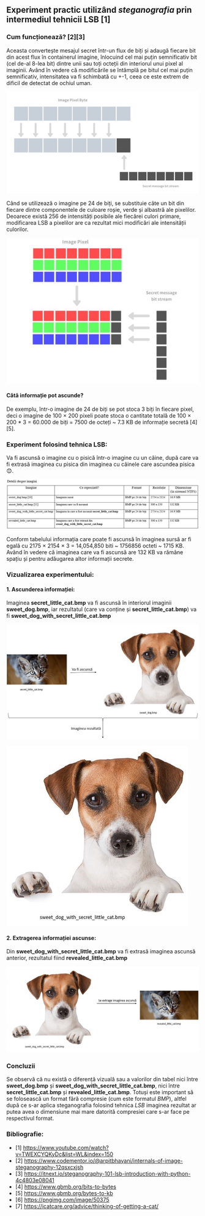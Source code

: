 ## Experiment practic utilizând *steganografia* prin intermediul tehnicii LSB [1]

### Cum funcționează? [2][3]

Aceasta convertește mesajul secret într-un flux de biți și adaugă fiecare bit din acest flux în containerul imagine, înlocuind cel mai puțin semnificativ bit (cel de-al 8-lea bit) dintre unii sau toți octeții din interiorul unui pixel al imaginii. Având în vedere că modificările se întâmplă pe bitul cel mai puțin semnificativ, intensitatea va fi schimbată cu +-1, ceea ce este extrem de dificil de detectat de ochiul uman.

![imagine_1](https://github.com/Marius-RO/steganografy-example/blob/main/images/img_1.jpg)

Când se utilizează o imagine pe 24 de biți, se substituie câte un bit din fiecare dintre componentele de culoare roșie, verde și albastră ale pixelilor. Deoarece există 256 de intensități posibile ale fiecărei culori primare, modificarea LSB a pixelilor are ca rezultat mici modificări ale intensității culorilor.

![imagine_2](https://github.com/Marius-RO/steganografy-example/blob/main/images/img_2.jpg)

#### Câtă informație pot ascunde?

De exemplu, într-o imagine de 24 de biți se pot stoca 3 biți în fiecare pixel, deci o imagine de 100 × 200 pixeli poate stoca o cantitate totală de 100 × 200 * 3 = 60.000 de biți = 7500 de octeți ~ 7.3 KB de informație secretă [4][5].

### Experiment folosind tehnica LSB:
Va fi ascunsă o imagine cu o pisică într-o imagine cu un câine, după care va fi extrasă imaginea cu pisica din imaginea cu câinele care ascundea pisica 😊.

![imagine_3](https://github.com/Marius-RO/steganografy-example/blob/main/images/img_3.jpg)

Conform tabelului informația care poate fi ascunsă în imaginea sursă ar fi egală cu 2175 × 2154 × 3  = 14,054,850 biti ~ 1756856 octeti  ~ 1715 KB. Având în vedere că imaginea care va fi ascunsă are 132 KB va rămâne spațiu și pentru adăugarea altor informații secrete.

### Vizualizarea experimentului:

#### 1. Ascunderea informației:

Imaginea **secret_little_cat.bmp** va fi ascunsă în interiorul imaginii **sweet_dog.bmp**, iar rezultatul  (care va conține și **secret_little_cat.bmp**) va fi **sweet_dog_with_secret_little_cat.bmp**

![imagine_4](https://github.com/Marius-RO/steganografy-example/blob/main/images/img_4.jpg)

![imagine_5](https://github.com/Marius-RO/steganografy-example/blob/main/images/img_5.jpg)


#### 2. Extragerea informației ascunse:

Din **sweet_dog_with_secret_little_cat.bmp** va fi extrasă imaginea ascunsă anterior, rezultatul fiind **revealed_little_cat.bmp**

![imagine_6](https://github.com/Marius-RO/steganografy-example/blob/main/images/img_6.jpg)

### Concluzii

Se observă că nu există o diferență vizuală sau a valorilor din tabel nici între **sweet_dog.bmp** și **sweet_dog_with_secret_little_cat.bmp**, nici între **secret_little_cat.bmp** și **revealed_little_cat.bmp**. 
Totuși este important să se folosească un format fără compresie (cum este formatul *BMP*), altfel după ce s-ar aplica steganografia folosind tehnica *LSB* imaginea rezultat ar putea avea o dimensiune mai mare datorită compresiei care s-ar face pe respectivul format.

### Bibliografie:

- [1] https://www.youtube.com/watch?v=TWEXCYQKyDc&list=WL&index=150
- [2] https://www.codementor.io/@arpitbhayani/internals-of-image-steganography-12qsxcxjsh
- [3] https://itnext.io/steganography-101-lsb-introduction-with-python-4c4803e08041
- [4] https://www.gbmb.org/bits-to-bytes
- [5] https://www.gbmb.org/bytes-to-kb
- [6] https://pngimg.com/image/50375
- [7] https://icatcare.org/advice/thinking-of-getting-a-cat/
